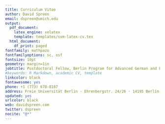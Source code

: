 ```yaml
---
title: Curriculum Vitae
author: David Spreen
email: dspreen@umich.edu
output:
  pdf_document:
    latex_engine: xelatex
    template: templates/svm-latex-cv.tex
  html_document:
    df_print: paged
fontfamily: mathpazo
fontfamilyoptions: sc, osf
fontsize: 10pt
geometry: margin=1in
jobtitle: Postdoctoral Fellow, Berlin Program for Advanced German and European Studies
#keywords: R Markdown, academic CV, template
linkcolor: black
fontawesome: yes
phone: +1 (773) 678-8187
address: Freie Universität Berlin · Ehrenbergstr. 24/26 · 14195 Berlin · Germany
updated: yes
urlcolor: black
web: davidspreen.com
twitter: dspreen
nocite: "@*"
---
```


